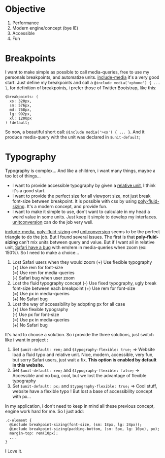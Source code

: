 # Objective

1. Performance
2. Modern engine/concept (bye IE)
3. Accessible
4. Fun

# Breakpoints

I want to make simple as possible to call media-queries, free to use my personals breakpoints, and automatize units. [include-media](https://include-media.com/) it's a very good start. Just define my breakpoints and call a `@include media('>phone') { ... }`, for definition of breakpoints, i prefer those of Twitter Bootstrap, like this:

```
$breakpoints: (  
  xs: 320px,  
  sm: 576px,  
  md: 768px,  
  lg: 992px,  
  xl: 1200px  
) !default;
```

So now, a beautiful short call: `@include media('>xs') { ... }`. And it produce media-query with the unit was declared in `$unit-default`;

# Typography

Typography is complex... And like a children, i want many things, maybe a too lot of things...
- I want to provide accessible typography by given a [relative unit](https://www.24joursdeweb.fr/2013/lachez-prise-sans-perdre-le-controle-grace-a-l-unite-css-em/), I think it's a good start. 
- I want to provide the perfect size for all viewport size, not just break font-size between breakpoint. It is possible with css by using [poly-fluid-sizing](https://github.com/Jakobud/poly-fluid-sizing). It's a modern concept, and provide fun.
- I want to make it simple to use, don't want to calculate in my head a weird value in some units. Just keep it simple to develop my interfaces. [unitconversion](https://github.com/jakob-e/unitconversion) can do the job very well.

[include-media](https://include-media.com/), [poly-fluid-sizing](https://github.com/Jakobud/poly-fluid-sizing) and [unitconversion](https://github.com/jakob-e/unitconversion) seems to be the perfect triangle to do the job. But I found several issues. The first is that **poly-fluid-sizing** can't mix units between query and value. But if I want all in relative unit, [Safari have a bug](https://adamwathan.me/dont-use-em-for-media-queries/) with em/rem in media-queries when zoom (ex: 150%). So I need to make a choice...
  
1. Lost Safari users when they would zoom
(+) Use flexible typography  
(+) Use rem for font-size  
(=) Use rem for media-queries  
(-) Safari bug when user zoom  
2. Lost the fluid typography concept
(-) Use fixed typography, ugly break font-size between each breakpoint
(+) Use rem for font-size  
(=) Use px in media-queries  
(+) No Safari bug  
3. Lost the way of accessibility by adopting px for all case  
(+) Use flexible typography  
(-) Use px for font-size  
(=) Use px in media-queries  
(+) No Safari bug  

It's hard to choose a solution. So i provide the three solutions, just switch like i want in project :

1. Set `$unit-default: rem;` and `$typography-flexible: true;` => Website load a fluid typo and relative unit. Nice, modern, accessible, very fun, but sorry Safari users, just wait a fix. **This option is enabled by default in this website.**
2. Set `$unit-default: rem;` and `$typography-flexible: false;` => Accessible and no bug, cool, but we lost the advantage of flexible typography
3. Set `$unit-default: px;` and `$typography-flexible: true;` => Cool stuff, website have a flexible typo ! But lost a base of accessibility concept with px...

In my application, i don't need to keep in mind all these previous concept, engine work hard for me. So I just add:

```
.c-element {
  @include breakpoint-sizing(font-size, (sm: 18px, lg: 24px));
  @include breakpoint-sizing(padding-bottom, (sm: 5px, lg: 10px), px);
  margin-top: rem(10px);
  ...  
}
```

I Love it.
